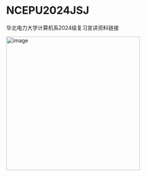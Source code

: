# NCEPU2024JSJ
 华北电力大学计算机系2024级复习宣讲资料链接
 
<img width="357" alt="image" src="https://github.com/user-attachments/assets/5dabc128-e924-4561-a81a-fa833e597d66" />
